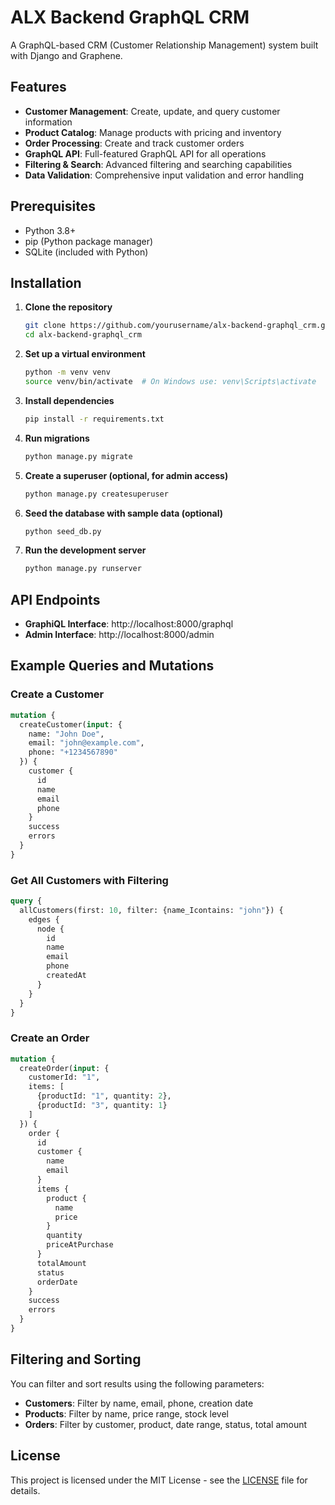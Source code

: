 # ALX Backend GraphQL CRM

A GraphQL-based CRM (Customer Relationship Management) system built with Django and Graphene.

## Features

- **Customer Management**: Create, update, and query customer information
- **Product Catalog**: Manage products with pricing and inventory
- **Order Processing**: Create and track customer orders
- **GraphQL API**: Full-featured GraphQL API for all operations
- **Filtering & Search**: Advanced filtering and searching capabilities
- **Data Validation**: Comprehensive input validation and error handling

## Prerequisites

- Python 3.8+
- pip (Python package manager)
- SQLite (included with Python)

## Installation

1. **Clone the repository**
   ```bash
   git clone https://github.com/yourusername/alx-backend-graphql_crm.git
   cd alx-backend-graphql_crm
   ```

2. **Set up a virtual environment**
   ```bash
   python -m venv venv
   source venv/bin/activate  # On Windows use: venv\Scripts\activate
   ```

3. **Install dependencies**
   ```bash
   pip install -r requirements.txt
   ```

4. **Run migrations**
   ```bash
   python manage.py migrate
   ```

5. **Create a superuser (optional, for admin access)**
   ```bash
   python manage.py createsuperuser
   ```

6. **Seed the database with sample data (optional)**
   ```bash
   python seed_db.py
   ```

7. **Run the development server**
   ```bash
   python manage.py runserver
   ```

## API Endpoints

- **GraphiQL Interface**: http://localhost:8000/graphql
- **Admin Interface**: http://localhost:8000/admin

## Example Queries and Mutations

### Create a Customer
```graphql
mutation {
  createCustomer(input: {
    name: "John Doe",
    email: "john@example.com",
    phone: "+1234567890"
  }) {
    customer {
      id
      name
      email
      phone
    }
    success
    errors
  }
}
```

### Get All Customers with Filtering
```graphql
query {
  allCustomers(first: 10, filter: {name_Icontains: "john"}) {
    edges {
      node {
        id
        name
        email
        phone
        createdAt
      }
    }
  }
}
```

### Create an Order
```graphql
mutation {
  createOrder(input: {
    customerId: "1",
    items: [
      {productId: "1", quantity: 2},
      {productId: "3", quantity: 1}
    ]
  }) {
    order {
      id
      customer {
        name
        email
      }
      items {
        product {
          name
          price
        }
        quantity
        priceAtPurchase
      }
      totalAmount
      status
      orderDate
    }
    success
    errors
  }
}
```

## Filtering and Sorting

You can filter and sort results using the following parameters:

- **Customers**: Filter by name, email, phone, creation date
- **Products**: Filter by name, price range, stock level
- **Orders**: Filter by customer, product, date range, status, total amount

## License

This project is licensed under the MIT License - see the [LICENSE](LICENSE) file for details.
